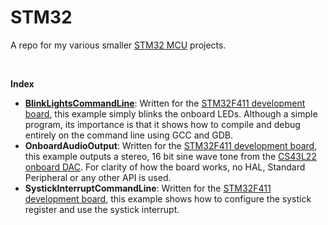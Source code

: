 STM32
=====

A repo for my various smaller [STM32 MCU](http://www.st.com/en/microcontrollers/stm32-32-bit-arm-cortex-mcus.html) projects.

 

**Index**

-   [**BlinkLightsCommandLine**](BlinkLightsCommandLine/README.md): Written for the [STM32F411 development board](http://www.st.com/en/microcontrollers/stm32f411.html?querycriteria=productId=LN1877), this example simply blinks the onboard LEDs.  Although a simple program, its importance is that it shows how to compile and debug entirely on the command line using GCC and GDB.  
-   **OnboardAudioOutput**: Written for the [STM32F411 development board](http://www.st.com/en/microcontrollers/stm32f411.html?querycriteria=productId=LN1877), this example outputs a stereo, 16 bit sine wave tone from the [CS43L22 onboard DAC](https://www.cirrus.com/products/cs43l22/).  For clarity of how the board works, no HAL, Standard Peripheral or any other API is used.
-   **SystickInterruptCommandLine**: Written for the [STM32F411 development board](http://www.st.com/en/microcontrollers/stm32f411.html?querycriteria=productId=LN1877), this example shows how to configure the systick register and use the systick interrupt.

